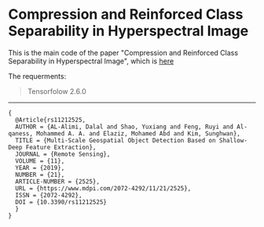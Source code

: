 # Compression and Reinforced  Class Separability in Hyperspectral Image
This is the main code of the paper "Compression and Reinforced  Class Separability in Hyperspectral Image", which is [here](https://doi.org/10.3390/rs11212525)

<dl>
  <dt>The requerments:</dt>
  
> Tensorfolow 2.6.0
</dl>

---

```
{
  @Article{rs11212525,
  AUTHOR = {AL-Alimi, Dalal and Shao, Yuxiang and Feng, Ruyi and Al-qaness, Mohammed A. A. and Elaziz, Mohamed Abd and Kim, Sunghwan},
  TITLE = {Multi-Scale Geospatial Object Detection Based on Shallow-Deep Feature Extraction},
  JOURNAL = {Remote Sensing},
  VOLUME = {11},
  YEAR = {2019},
  NUMBER = {21},
  ARTICLE-NUMBER = {2525},
  URL = {https://www.mdpi.com/2072-4292/11/21/2525},
  ISSN = {2072-4292},
  DOI = {10.3390/rs11212525}
  }
}
```
